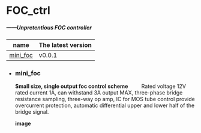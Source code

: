 # FOC_ctrl

##### ——Unpretentious FOC controller

| name     | The latest version |
| ----------- | ----------- |
| [mini_foc](#mini_foc) | v0.0.1|

-  ### mini_foc 
   **Small size, single output foc control scheme**
   &emsp;&emsp; Rated voltage 12V rated current 1A, can withstand 3A output MAX, three-phase bridge resistance sampling, three-way op amp, IC for MOS tube control provide overcurrent protection, automatic differential upper and lower half of the bridge signal.

   **image**





















